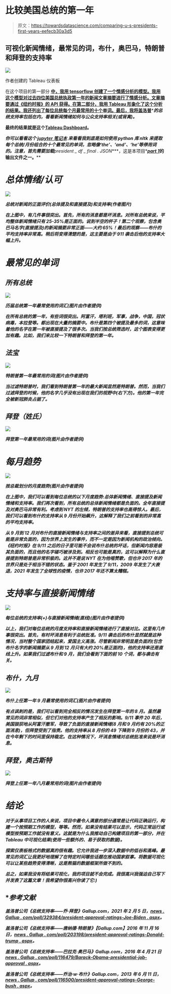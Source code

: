 # 比较美国总统的第一年

> 原文：<https://towardsdatascience.com/comparing-u-s-presidents-first-years-eefecb30a3d5>

## 可视化新闻情绪，最常见的词，布什，奥巴马，特朗普和拜登的支持率

![](img/c73854e3032c11dde1a3f457b4981bd9.png)

作者创建的 Tableau 仪表板

在这个项目的第一部分 [**中，我用 tensorflow 创建了一个情感分析的模型。我用这个模型对过去四位美国总统执政第一年的新闻文章摘要进行了情感分析。文章摘要通过《纽约时报》的 API 获得。**在第二部分，我用 Tableau 形象化了这个分析的结果。我还列出了每位总统每个月最常用的十个单词。最后，我将盖洛普****](/nyt-sentiment-analysis-with-tensorflow-7156d77e385e)**[](https://news.gallup.com/home.aspx)*****的总统支持率包括在内，看看新闻情绪如何与公众支持率相关(或背离)。******

**最终的结果就是这个[**Tableau Dashboard**](https://public.tableau.com/app/profile/anne.bode/viz/NYTSentimentTableau/PresidentialSentimentandApproval#1)。**

***你可以看看这个* [***jupyter 笔记本***](https://jovian.ai/abode118/most-common-words) *来看看我到底是如何使用 python 库 nltk 来提取每个总统/月份组合的十个最常见的单词，忽略像‘the’、‘and’、‘he’等停用词的。注意，首先需要加载****president _ df _ final . JSON****，这是本项目*[***part 1***](/nyt-sentiment-analysis-with-tensorflow-7156d77e385e)**的输出文件之一。****

# ***总体情绪/认可***

***![](img/bf5c148a6f601e58e64a3a46866b383a.png)***

***总统对新闻的正面评价(总体提及和直接提及)和支持率(作者图片)***

***在上图中，有几件事很突出。首先，所有的消息都是坏消息。对所有总统来说，平均整体新闻情绪只有 25-35%是正面的。说到半空的杯子！第二个观察，包含奥巴马名字(直接提及)的新闻摘要非常正面——大约 65%！最后的观察——布什的平均支持率非常高。稍后将变得清楚的是，这主要是由于 911 袭击后他的支持率大幅上升。***

# ***最常见的单词***

## ***所有总统***

***![](img/e01279f37c134cc639de3b56d15c8b08.png)***

***历届总统第一年最常使用的词汇(图片由作者提供)***

***在所有总统的第一年，有些词很突出。阿富汗，塔利班，军事，战争，中国，冠状病毒，本拉登等。都出现在大量的摘要中。布什是第四个被提及最多的词，这意味着他的名字在第一年被直接提及了很多次。当我们按总统筛选时，这个图表变得更加有趣。比如，我们来比较一下特朗普和拜登的第一年。***

## ***法宝***

***![](img/4af25d0ddb3097331cbaf3d88aa2a794.png)***

***特朗普第一年最常用的词(图片由作者提供)***

***当过滤特朗普时，我们看到特朗普第一年的最大新闻显然是特朗普。然而，当我们过滤拜登的时候，他的名字几乎没有出现在我们的视野中(右下方)。他的第一年完全被新冠肺炎占据了。***

## ***拜登（姓氏）***

***![](img/2094b55bc908eb6cf32bf0b7365e93bf.png)***

***拜登第一年最常用的词(图片由作者提供)***

# ***每月趋势***

***![](img/ffff68d6398b61d48ea291f6d18b980a.png)***

***按总裁划分的月度趋势(图片由作者提供)***

***在上图中，我们可以看到每位总统的以下月度趋势:总体新闻情绪、直接提及新闻情绪和支持率。我们再次看到，所有总统的总体新闻情绪都是负面的。全年直接提及对奥巴马非常有利。考虑到 NYT 的左倾，特朗普的支持率也高得惊人。最后，我们可以看到布什的支持率从 9 月份开始飙升，这解释了我们之前看到的非常高的平均支持率。***

***从 9 月到 12 月对布什的直接新闻情绪与支持率之间的差异来看，直接提到总统可能是非常负面的，因为世界上发生的事件，而不一定是因为新闻机构的政治倾向。《纽约时报》在 9/11 之后的日子里可能不会说布什总统的坏话，但新闻内容是极其负面的，而且他的名字碰巧被涉及到。相反也可能是真的，这可以解释为什么直接提到特朗普是非常积极的。这并不是说 NYT 在为他唱赞歌，但也许 2017 年的世界只是处于相当不错的状态。鉴于 2001 年发生了 9/11，2009 年发生了大衰退，2021 年发生了全球性的疫情，也许 2017 年还不算太糟糕。***

# ***支持率与直接新闻情绪***

***![](img/dcc413e93360b1a9fb002780c11f79e8.png)***

***每位总统的支持率(+)与直接新闻情绪(直线)(图片由作者提供)***

***以上，我们对每位总统的月度支持率和直接新闻情绪进行了直接对比。这里有几件事很突出。首先，有时坏消息有利于总统批准。9/11 袭击后的布什显然就是这种情况，当时整个国家团结起来，爱国主义高涨。尽管新闻非常明显是负面的(包含布什名字的新闻摘要从 9 月到 12 月只有大约 20%是正面的)，他的支持率还是直线上升。如果我们过滤布什和 9 月，我们会看到下面的前 10 个词，都与袭击有关。***

## ***布什，九月***

***![](img/9a3266bc2a68906669769eebad852471.png)***

***布什上任第一年 9 月最常使用的词汇(图片由作者提供)***

***有点讽刺的是，我们可以看到完全相反的情况发生在拜登第一年的 8 月。虽然最常见的词非常相似，但它们对他的支持率产生了相反的影响。9/11 事件 20 年后，美国狼狈地从阿富汗撤军，导致了负面的直接新闻情绪(8 月和 9 月约有 20%的正面消息)，但拜登受到了指责。他的支持率从 8 月份的 49 下降到 9 月份的 43，并在今年剩下的时间里保持稳定。在这种情况下，坏消息情绪对总统批准来说是坏消息。***

## ***拜登，奥古斯特***

***![](img/f0e078c226e90e565d6946face3cf35f.png)***

***拜登上任第一年八月最常用的词(图片由作者提供)***

# ***结论***

***对于从事项目工作的人来说，项目中最令人满意的部分通常是让代码正确运行，构建一个按预期工作的模型，等等。然而，如果没有结果可以显示，代码正常运行或模型按预期工作就没有意义。这就是为什么我推动自己构建项目的第一部分，并在 Tableau 中可视化结果(使用一些额外的、易于获取的数据)。***

***探索仪表板格式的数据真的很有趣。它允许我进一步深入数据中的低谷和高峰。最常见的词汇让我更好地理解了在特定时间哪些话题在推动国家叙事。将数据可视化可以让某些趋势变得清晰，这是熊猫的数据框架所做不到的。***

***总之，如果我没有将结果可视化，我的项目就不会完成。我很高兴我强迫自己写下并发表了这篇文章！我希望你很高兴你读了它:)***

## ****参考文献***

***盖洛普公司《总统支持率——乔·拜登》*Gallup.com*，2021 年 2 月 5 日，[news . Gallup . com/poll/329384/president-approval-ratings-Joe-Biden . aspx](http://news.gallup.com/poll/329384/presidential-approval-ratings-joe-biden.aspx)。***

***盖洛普公司《总统支持率——唐纳德·特朗普》【Gallup.com】2016 年 11 月 16 日，[news . Gallup . com/poll/203198/president-approval-ratings-Donald-trump . aspx](http://news.gallup.com/poll/203198/presidential-approval-ratings-donald-trump.aspx)。***

***盖洛普公司《总统支持率——巴拉克·奥巴马》*Gallup.com*，2016 年 4 月 21 日[news . Gallup . com/poll/116479/Barack-Obama-presidential-job-approval . aspx](http://news.gallup.com/poll/116479/barack-obama-presidential-job-approval.aspx)。***

***盖洛普公司《总统支持率——乔治·w·布什》*Gallup.com*，2013 年 6 月 11 日，[news . Gallup . com/poll/116500/president-approval-ratings-George-bush . aspx](http://news.gallup.com/poll/116500/presidential-approval-ratings-george-bush.aspx)。***